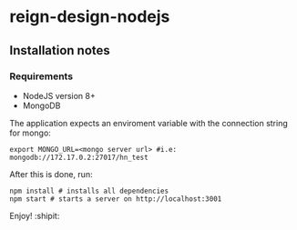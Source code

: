 # reign-design-nodejs

## Installation notes

### Requirements
- NodeJS version 8+
- MongoDB

The application expects an enviroment variable with the connection string for mongo:
```shell
export MONGO_URL=<mongo server url> #i.e: mongodb://172.17.0.2:27017/hn_test
```

After this is done, run:
```shell
npm install # installs all dependencies
npm start # starts a server on http://localhost:3001
```

Enjoy! :shipit:
